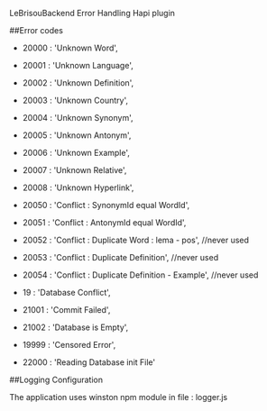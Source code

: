 LeBrisouBackend Error Handling Hapi plugin

##Error codes


* 20000 : 'Unknown Word',
* 20001 : 'Unknown Language',
* 20002 : 'Unknown Definition',
* 20003 : 'Unknown Country',
* 20004 : 'Unknown Synonym',
* 20005 : 'Unknown Antonym',
* 20006 : 'Unknown Example',
* 20007 : 'Unknown Relative',
* 20008 : 'Unknown Hyperlink',


* 20050 : 'Conflict : SynonymId equal WordId',
* 20051 : 'Conflict : AntonymId equal WordId',
* 20052 : 'Conflict : Duplicate Word : lema - pos', //never used
* 20053 : 'Conflict : Duplicate Definition', //never used
* 20054 : 'Conflict : Duplicate Definition - Example', //never used

  
* 19 : 'Database Conflict',
  
* 21001 : 'Commit Failed',
* 21002 : 'Database is Empty',

* 19999 : 'Censored Error',

* 22000 : 'Reading Database init File'

##Logging Configuration

The application uses winston npm module in file : logger.js


